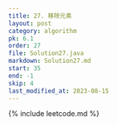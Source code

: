 ```yaml
---
title: 27. 移除元素
layout: post
category: algorithm
pk: 6.1
order: 27
file: Solution27.java
markdown: Solution27.md
start: 35
end: -1
skip: 4
last_modified_at: 2023-08-15
---
```


{% include leetcode.md %}